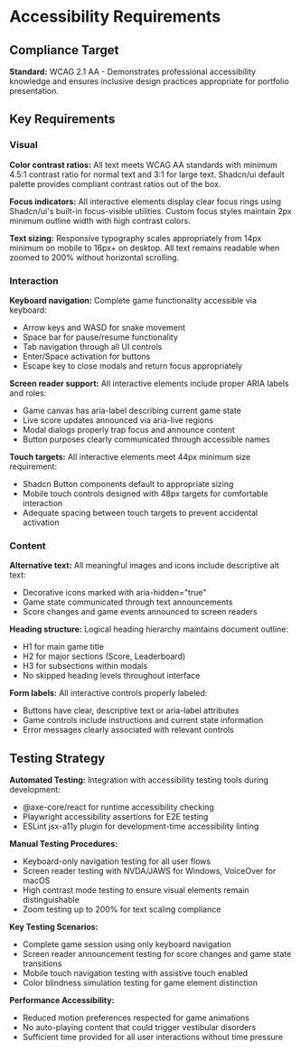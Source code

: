 # Accessibility Requirements

## Compliance Target

**Standard:** WCAG 2.1 AA - Demonstrates professional accessibility knowledge and ensures inclusive design practices appropriate for portfolio presentation.

## Key Requirements

### Visual

**Color contrast ratios:** All text meets WCAG AA standards with minimum 4.5:1 contrast ratio for normal text and 3:1 for large text. Shadcn/ui default palette provides compliant contrast ratios out of the box.

**Focus indicators:** All interactive elements display clear focus rings using Shadcn/ui's built-in focus-visible utilities. Custom focus styles maintain 2px minimum outline width with high contrast colors.

**Text sizing:** Responsive typography scales appropriately from 14px minimum on mobile to 16px+ on desktop. All text remains readable when zoomed to 200% without horizontal scrolling.

### Interaction

**Keyboard navigation:** Complete game functionality accessible via keyboard:

- Arrow keys and WASD for snake movement
- Space bar for pause/resume functionality
- Tab navigation through all UI controls
- Enter/Space activation for buttons
- Escape key to close modals and return focus appropriately

**Screen reader support:** All interactive elements include proper ARIA labels and roles:

- Game canvas has aria-label describing current game state
- Live score updates announced via aria-live regions
- Modal dialogs properly trap focus and announce content
- Button purposes clearly communicated through accessible names

**Touch targets:** All interactive elements meet 44px minimum size requirement:

- Shadcn Button components default to appropriate sizing
- Mobile touch controls designed with 48px targets for comfortable interaction
- Adequate spacing between touch targets to prevent accidental activation

### Content

**Alternative text:** All meaningful images and icons include descriptive alt text:

- Decorative icons marked with aria-hidden="true"
- Game state communicated through text announcements
- Score changes and game events announced to screen readers

**Heading structure:** Logical heading hierarchy maintains document outline:

- H1 for main game title
- H2 for major sections (Score, Leaderboard)
- H3 for subsections within modals
- No skipped heading levels throughout interface

**Form labels:** All interactive controls properly labeled:

- Buttons have clear, descriptive text or aria-label attributes
- Game controls include instructions and current state information
- Error messages clearly associated with relevant controls

## Testing Strategy

**Automated Testing:** Integration with accessibility testing tools during development:

- @axe-core/react for runtime accessibility checking
- Playwright accessibility assertions for E2E testing
- ESLint jsx-a11y plugin for development-time accessibility linting

**Manual Testing Procedures:**

- Keyboard-only navigation testing for all user flows
- Screen reader testing with NVDA/JAWS for Windows, VoiceOver for macOS
- High contrast mode testing to ensure visual elements remain distinguishable
- Zoom testing up to 200% for text scaling compliance

**Key Testing Scenarios:**

- Complete game session using only keyboard navigation
- Screen reader announcement testing for score changes and game state transitions
- Mobile touch navigation testing with assistive touch enabled
- Color blindness simulation testing for game element distinction

**Performance Accessibility:**

- Reduced motion preferences respected for game animations
- No auto-playing content that could trigger vestibular disorders
- Sufficient time provided for all user interactions without time pressure
